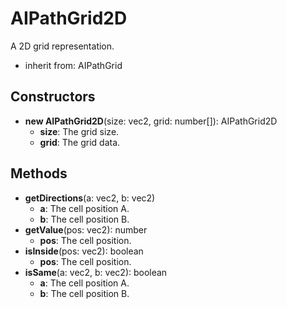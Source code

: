 # AIPathGrid2D

A 2D grid representation.
- inherit from: AIPathGrid
## Constructors
* **new AIPathGrid2D**(size: vec2, grid: number[]): AIPathGrid2D   
  * **size**: The grid size.
  * **grid**: The grid data.
## Methods
* **getDirections**(a: vec2, b: vec2)   
  * **a**: The cell position A.
  * **b**: The cell position B.
* **getValue**(pos: vec2): number   
  * **pos**: The cell position.
* **isInside**(pos: vec2): boolean   
  * **pos**: The cell position.
* **isSame**(a: vec2, b: vec2): boolean   
  * **a**: The cell position A.
  * **b**: The cell position B.
